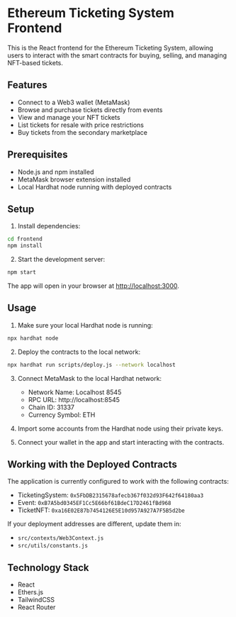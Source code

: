 # Ethereum Ticketing System Frontend

This is the React frontend for the Ethereum Ticketing System, allowing users to interact with the smart contracts for buying, selling, and managing NFT-based tickets.

## Features

- Connect to a Web3 wallet (MetaMask)
- Browse and purchase tickets directly from events
- View and manage your NFT tickets
- List tickets for resale with price restrictions
- Buy tickets from the secondary marketplace

## Prerequisites

- Node.js and npm installed
- MetaMask browser extension installed
- Local Hardhat node running with deployed contracts

## Setup

1. Install dependencies:

```bash
cd frontend
npm install
```

2. Start the development server:

```bash
npm start
```

The app will open in your browser at [http://localhost:3000](http://localhost:3000).

## Usage

1. Make sure your local Hardhat node is running:

```bash
npx hardhat node
```

2. Deploy the contracts to the local network:

```bash
npx hardhat run scripts/deploy.js --network localhost
```

3. Connect MetaMask to the local Hardhat network:
   - Network Name: Localhost 8545
   - RPC URL: http://localhost:8545
   - Chain ID: 31337
   - Currency Symbol: ETH

4. Import some accounts from the Hardhat node using their private keys.

5. Connect your wallet in the app and start interacting with the contracts.

## Working with the Deployed Contracts

The application is currently configured to work with the following contracts:

- TicketingSystem: `0x5FbDB2315678afecb367f032d93F642f64180aa3`
- Event: `0xB7A5bd0345EF1Cc5E66bf61BdeC17D2461fBd968`
- TicketNFT: `0xa16E02E87b7454126E5E10d957A927A7F5B5d2be`

If your deployment addresses are different, update them in:
- `src/contexts/Web3Context.js`
- `src/utils/constants.js`

## Technology Stack

- React
- Ethers.js
- TailwindCSS
- React Router 